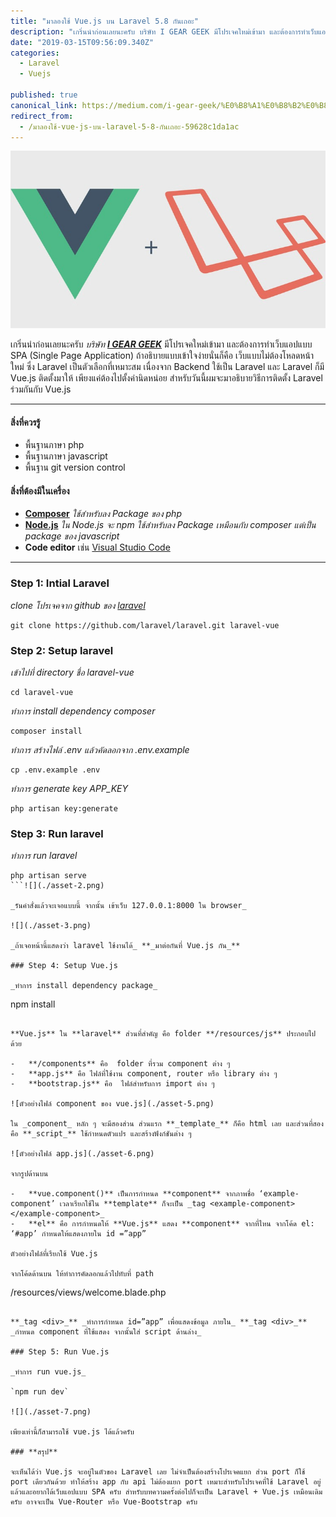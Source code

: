 ```yaml
---
title: "มาลองใช้ Vue.js บน Laravel 5.8 กันเถอะ"
description: "เกริ่นนำก่อนเลยนะครับ บริษัท I GEAR GEEK มีโปรเจคใหม่เข้ามา และต้องการทำเว็บแอปแบบ SPA (Single Page Application) ถ้าอธิบายแบบเข้าใจง่ายนั่นก็คือ เว็บแบบไม่ต้องโหลดหน้าใหม่ ซึ่ง Laravel…"
date: "2019-03-15T09:56:09.340Z"
categories: 
  - Laravel
  - Vuejs

published: true
canonical_link: https://medium.com/i-gear-geek/%E0%B8%A1%E0%B8%B2%E0%B8%A5%E0%B8%AD%E0%B8%87%E0%B9%83%E0%B8%8A%E0%B9%89-vue-js-%E0%B8%9A%E0%B8%99-laravel-5-8-%E0%B8%81%E0%B8%B1%E0%B8%99%E0%B9%80%E0%B8%96%E0%B8%AD%E0%B8%B0-59628c1da1ac
redirect_from:
  - /มาลองใช้-vue-js-บน-laravel-5-8-กันเถอะ-59628c1da1ac
---
```


![](./asset-1.jpeg)

เกริ่นนำก่อนเลยนะครับ _บริษัท_  [**_I GEAR GEEK_**](https://www.facebook.com/igeargeek/)  มีโปรเจคใหม่เข้ามา และต้องการทำเว็บแอปแบบ SPA (Single Page Application) ถ้าอธิบายแบบเข้าใจง่ายนั่นก็คือ เว็บแบบไม่ต้องโหลดหน้าใหม่ ซึ่ง Laravel เป็นตัวเลือกที่เหมาะสม เนื่องจาก Backend ใช้เป็น Laravel และ Laravel ก็มี Vue.js ติดตั้งมาให้ เพียงแค่ต้องไปตั้งค่านิดหน่อย สำหรับวันนี้ผมจะมาอธิบายวิธีการติดตั้ง Laravel ร่วมกันกับ Vue.js

---

#### **สิ่งที่ควรรู้**

-   พื้นฐานภาษา php
-   พื้นฐานภาษา javascript
-   พื้นฐาน git version control

#### **สิ่งที่ต้องมีในเครื่อง**

-   [**Composer**](https://getcomposer.org/)  _ใช้สำหรับลง Package ของ php_
-   [**Node.js**](https://nodejs.org)  _ใน Node.js จะ npm ใช้สำหรับลง Package เหมือนกับ composer แต่เป็น package ของ javascript_
-   **Code editor** เช่น [Visual Studio Code](https://code.visualstudio.com)

---

### **Step 1: Intial Laravel**

_clone โปรเจคจาก github ของ_ [_laravel_](https://github.com/laravel/laravel)

```
git clone https://github.com/laravel/laravel.git laravel-vue
```

### **Step 2: Setup laravel**

_เข้าไปที่ directory ชื่อ laravel-vue_

```
cd laravel-vue
```

_ทำการ install dependency composer_

```
composer install
```

_ทำการ สร้างไฟล์ .env แล้วคัดลอกจาก .env.example_

```
cp .env.example .env
```

_ทำการ generate key APP\_KEY_

```
php artisan key:generate
```

### Step 3: Run laravel

_ทำการ run laravel_

```
php artisan serve
```![](./asset-2.png)

_รันคำสั่งแล้วจะเจอแบบนี้ จากนั้น เข้าเว็บ 127.0.0.1:8000 ใน browser_

![](./asset-3.png)

_ถ้าเจอหน้านี้แสดงว่า laravel ใช้งานได้_ **_มาต่อกันที่ Vue.js กัน_**

### Step 4: Setup Vue.js

_ทำการ install dependency package_

```
npm install
```![โครงสร้างของ Vue.js](./asset-4.png)

**Vue.js** ใน **laravel** ส่วนที่สำคัญ คือ folder **/resources/js** ประกอบไปด้วย

-   **/components** คือ  folder ที่รวม component ต่าง ๆ
-   **app.js** คือ ไฟล์ที่ใช้งาน component, router หรือ library ต่าง ๆ
-   **bootstrap.js** คือ  ไฟล์สำหรับการ import ต่าง ๆ

![ตัวอย่างไฟล์ component ของ vue.js](./asset-5.png)

ใน _component_ หลัก ๆ จะมีสองส่วน ส่วนแรก **_template_** ก็คือ html เลย และส่วนที่สอง คือ **_script_** ใช้กำหนดตัวแปร และสร้างฟังก์ชันต่าง ๆ

![ตัวอย่างไฟล์ app.js](./asset-6.png)

จากรูปด้านบน

-   **vue.component()** เป็นการกำหนด **component** จากภาพชื่อ ‘example-component’ เวลาเรียกใช้ใน **template** ก็จะเป็น _tag <example-component></example-component>_
-   **el** คือ การกำหนดให้ **Vue.js** แสดง **component** จากที่ไหน จากโค้ด el: ‘#app’ กำหนดให้แสดงภายใน id =”app”

ตัวอย่างไฟล์ที่เรียกใช้ Vue.js

จากโค้ดด้านบน ให้ทำการคัดลอกแล้วไปทับที่ path

```
/resources/views/welcome.blade.php 
```

**_tag <div>_** _ทำการกำหนด id=”app” เพื่อแสดงข้อมูล ภายใน_ **_tag <div>_** _กำหนด component ที่ใช้แสดง จากนั้นใส่ script ด้านล่าง_

### Step 5: Run Vue.js

_ทำการ run vue.js_

`npm run dev`

![](./asset-7.png)

เพียงเท่านี้ก็สามารถใช้ vue.js ได้แล้วครับ

### **สรุป**

จะเห็นได้ว่า Vue.js จะอยู่ในตัวของ Laravel เลย ไม่จำเป็นต้องสร้างโปรเจคแยก ส่วน port ก็ใช้ port เดียวกันด้วย ทำให้สร้าง app กับ api ไม่ต้องแยก port เหมาะสำหรับโปรเจคที่ใช้ Laravel อยู่แล้วและอยากได้เว็บแอปแบบ SPA ครับ สำหรับบทความครั้งต่อไปก็จะเป็น Laravel + Vue.js เหมือนเดิมครับ อาจจะเป็น Vue-Router หรือ Vue-Bootstrap ครับ
